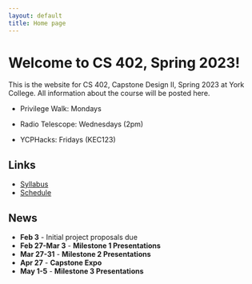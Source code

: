 ```yaml
---
layout: default
title: Home page
---
```


# Welcome to CS 402, Spring 2023!

This is the website for CS 402, Capstone Design II, Spring 2023 at York College.
All information about the course will be posted here.

* Privilege Walk: Mondays

* Radio Telescope: Wednesdays (2pm)

* YCPHacks: Fridays (KEC123)

## Links

* [Syllabus](syllabus.html)
* [Schedule](schedule/index.html)

## News
* **Feb 3** - Initial project proposals due
* **Feb 27-Mar 3** - **Milestone 1 Presentations**
* **Mar 27-31** - **Milestone 2 Presentations**
* **Apr 27** - **Capstone Expo**
* **May 1-5** - **Milestone 3 Presentations**

